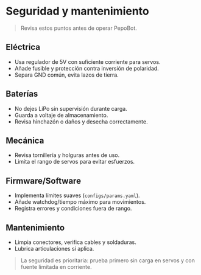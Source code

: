 # Seguridad y mantenimiento

> Revisa estos puntos antes de operar PepoBot.

## Eléctrica

- Usa regulador de 5V con suficiente corriente para servos.
- Añade fusible y protección contra inversión de polaridad.
- Separa GND común, evita lazos de tierra.

## Baterías

- No dejes LiPo sin supervisión durante carga.
- Guarda a voltaje de almacenamiento.
- Revisa hinchazón o daños y desecha correctamente.

## Mecánica

- Revisa tornillería y holguras antes de uso.
- Limita el rango de servos para evitar esfuerzos.

## Firmware/Software

- Implementa límites suaves (`configs/params.yaml`).
- Añade watchdog/tiempo máximo para movimientos.
- Registra errores y condiciones fuera de rango.

## Mantenimiento

- Limpia conectores, verifica cables y soldaduras.
- Lubrica articulaciones si aplica.

> La seguridad es prioritaria: prueba primero sin carga en servos y con fuente limitada en corriente.
